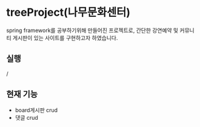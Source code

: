# treeProject(나무문화센터)
spring framework를 공부하기위해 만들어진 프로젝트로, 간단한 강연예약 및 커뮤니티 게시판이 있는 사이트를 구현하고자 하였습니다.


## 실행
/

## 현재 기능
* board게시판 crud
* 댓글 crud
